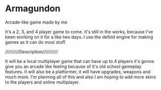 # Armagundon
Arcade-like game made by me

It's a 2, 3, and 4 player game to come. 
It's still in the works, because I've been working on it for a like two days.
I use the defold engine for making games as it can do most stuff.

/////////Description//////////

It will be a local multiplayer game that can have up to 4 players it's gonna give you an arcade like feeling because of it's old school gameplay features.
It will also be a platformer, it will have upgrades, weapons and much more.
I'm planning all of this and also I am hoping to add more skins to the players and online multiplayer.

